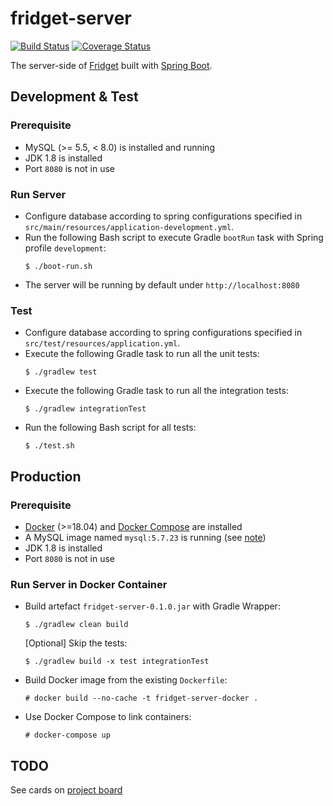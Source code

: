 # fridget-server

[![Build Status](https://travis-ci.org/YuKitAs/fridget-server.svg?branch=master)](https://travis-ci.org/YuKitAs/fridget-server)
[![Coverage Status](https://coveralls.io/repos/github/YuKitAs/fridget-server/badge.svg?branch=master)](https://coveralls.io/github/YuKitAs/fridget-server?branch=master)

The server-side of [Fridget](https://github.com/YuKitAs/fridget-android) built with [Spring Boot](https://spring.io/projects/spring-boot).

## Development & Test

### Prerequisite

* MySQL (>= 5.5, < 8.0) is installed and running
* JDK 1.8 is installed
* Port `8080` is not in use

### Run Server

* Configure database according to spring configurations specified in `src/main/resources/application-development.yml`.
* Run the following Bash script to execute Gradle `bootRun` task with Spring profile `development`:
  ```console
  $ ./boot-run.sh
  ```
* The server will be running by default under `http://localhost:8080`

### Test

* Configure database according to spring configurations specified in `src/test/resources/application.yml`.
* Execute the following Gradle task to run all the unit tests:
  ```console
  $ ./gradlew test
  ```
* Execute the following Gradle task to run all the integration tests:
  ```console
  $ ./gradlew integrationTest
  ```
* Run the following Bash script for all tests:
  ```console
  $ ./test.sh
  ```

## Production

### Prerequisite

* [Docker](https://docs.docker.com/install/) (>=18.04) and [Docker Compose](https://docs.docker.com/compose/install/#prerequisites) are installed
* A MySQL image named `mysql:5.7.23` is running (see [note](https://github.com/YuKitAs/tech-note/blob/master/container/dockerize-spring-boot-app-with-mysql.md))
* JDK 1.8 is installed
* Port `8080` is not in use

### Run Server in Docker Container

* Build artefact `fridget-server-0.1.0.jar` with Gradle Wrapper:
  ```console
  $ ./gradlew clean build
  ```
  
  [Optional] Skip the tests:
  ```console
  $ ./gradlew build -x test integrationTest
  ```
  
* Build Docker image from the existing `Dockerfile`:
  ```console
  # docker build --no-cache -t fridget-server-docker .
  ```
  
* Use Docker Compose to link containers:
  ```console
  # docker-compose up
  ```

## TODO

See cards on [project board](https://github.com/YuKitAs/fridget-android/projects/3)
